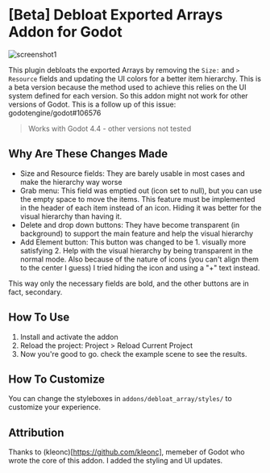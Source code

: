 # [Beta] Debloat Exported Arrays Addon for Godot

![screenshot1](https://github.com/user-attachments/assets/5a17300e-4c65-4e9c-8af3-8067644192e5)

This plugin debloats the exported Arrays by removing the `Size:` and `> Resource` fields and
updating the UI colors for a better item hierarchy. This is a beta version because the method used to
achieve this relies on the UI system defined for each version. So this addon might not work for other
versions of Godot. This is a follow up of this issue: godotengine/godot#106576

> Works with Godot 4.4 - other versions not tested

## Why Are These Changes Made

- Size and Resource fields: They are barely usable in most cases and make the hierarchy way worse
- Grab menu: This field was emptied out (icon set to null), but you can use the empty space to move the items. This
feature must be implemented in the header of each item instead of an icon. Hiding it was better for
the visual hierarchy than having it.
- Delete and drop down buttons: They have become transparent (in background) to support the main feature and help the visual hierarchy
- Add Element button: This button was changed to be 1. visually more satisfying 2. Help with the visual hierarchy by being transparent in the normal mode. Also because of the nature of icons (you can't align them to the center I guess) I tried hiding the icon and using a "+" text instead.

This way only the necessary fields are bold, and the other buttons are in fact, secondary.

## How To Use

1. Install and activate the addon
2. Reload the project: Project > Reload Current Project
3. Now you're good to go. check the example scene to see the results.

## How To Customize

You can change the styleboxes in `addons/debloat_array/styles/` to customize your experience.

## Attribution

Thanks to (kleonc)[https://github.com/kleonc], memeber of Godot who wrote the core of this addon. I added the styling
and UI updates.